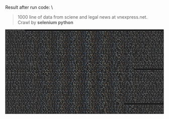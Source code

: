 Result after run code: \
> 1000 line of data from sciene and legal news at vnexpress.net. \
> Crawl by **selenium python**

![](result.png)
